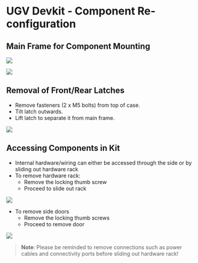 # UGV Devkit - Component Re-configuration

## Main Frame for Component Mounting

![](/img/system/ugv_devkit/devkit_views_standard.png)

![](/img/system/ugv_devkit/devkit_views_extension.png)

## Removal of Front/Rear Latches
- Remove fasteners (2 x M5 bolts) from top of case.
- Tilt latch outwards.
- Lift latch to separate it from main frame.

![](/img/system/ugv_devkit/v1.1/front_plate2.png)
    
## Accessing Components in Kit
- Internal hardware/wiring can either be accessed through the side or by sliding out hardware rack
- To remove hardware rack:
  - Remove the locking thumb screw
  - Proceed to slide out rack

![](/img/system/ugv_devkit/v1.1/rails2.png)

- To remove side doors
  - Remove the locking thumb screws
  - Proceed to remove door

![](/img/system/ugv_devkit/side_doors.png)

> **Note**: Please be reminded to remove connections such as power cables and connectivity ports before sliding out hardware rack!
